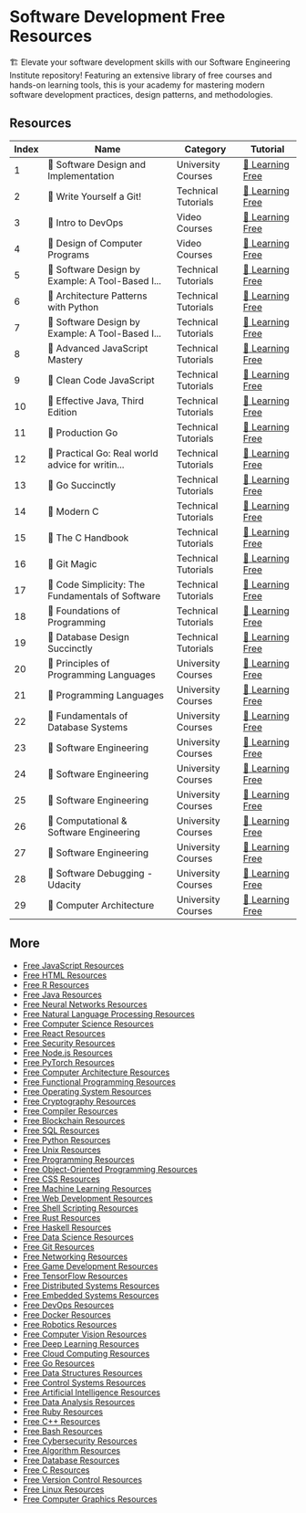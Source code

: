 # Software Development Free Resources

🏗️ Elevate your software development skills with our Software Engineering Institute repository! Featuring an extensive library of free courses and hands-on learning tools, this is your academy for mastering modern software development practices, design patterns, and methodologies.

## Resources

|   Index | Name                                            | Category            | Tutorial                                                                                                                       |
|---------|-------------------------------------------------|---------------------|--------------------------------------------------------------------------------------------------------------------------------|
|       1 | 📖 Software Design and Implementation            | University Courses  | [🔗 Learning Free](https://getvm.io/tutorials/cse-331-software-design-and-implementation-university-of-washington)              |
|       2 | 📖 Write Yourself a Git!                         | Technical Tutorials | [🔗 Learning Free](https://getvm.io/tutorials/write-yourself-a-git)                                                             |
|       3 | 📖 Intro to DevOps                               | Video Courses       | [🔗 Learning Free](https://getvm.io/tutorials/intro-to-devops)                                                                  |
|       4 | 📖 Design of Computer Programs                   | Video Courses       | [🔗 Learning Free](https://getvm.io/tutorials/design-of-computer-programs)                                                      |
|       5 | 📖 Software Design by Example: A Tool-Based I... | Technical Tutorials | [🔗 Learning Free](https://getvm.io/tutorials/software-design-by-example-a-tool-based-introduction-with-python)                 |
|       6 | 📖 Architecture Patterns with Python             | Technical Tutorials | [🔗 Learning Free](https://getvm.io/tutorials/architecture-patterns-with-python)                                                |
|       7 | 📖 Software Design by Example: A Tool-Based I... | Technical Tutorials | [🔗 Learning Free](https://getvm.io/tutorials/software-design-by-example-a-tool-based-introduction-with-javascript)             |
|       8 | 📖 Advanced JavaScript Mastery                   | Technical Tutorials | [🔗 Learning Free](https://getvm.io/tutorials/javascript-spessore)                                                              |
|       9 | 📖 Clean Code JavaScript                         | Technical Tutorials | [🔗 Learning Free](https://getvm.io/tutorials/clean-code-javascript)                                                            |
|      10 | 📖 Effective Java, Third Edition                 | Technical Tutorials | [🔗 Learning Free](https://getvm.io/tutorials/effective-java-third-edition)                                                     |
|      11 | 📖 Production Go                                 | Technical Tutorials | [🔗 Learning Free](https://getvm.io/tutorials/production-go)                                                                    |
|      12 | 📖 Practical Go: Real world advice for writin... | Technical Tutorials | [🔗 Learning Free](https://getvm.io/tutorials/practical-go-real-world-advice-for-writing-maintainable-go-programs)              |
|      13 | 📖 Go Succinctly                                 | Technical Tutorials | [🔗 Learning Free](https://getvm.io/tutorials/go-succinctly)                                                                    |
|      14 | 📖 Modern C                                      | Technical Tutorials | [🔗 Learning Free](https://getvm.io/tutorials/modern-c)                                                                         |
|      15 | 📖 The C Handbook                                | Technical Tutorials | [🔗 Learning Free](https://getvm.io/tutorials/c-handbook)                                                                       |
|      16 | 📖 Git Magic                                     | Technical Tutorials | [🔗 Learning Free](https://getvm.io/tutorials/git-magic)                                                                        |
|      17 | 📖 Code Simplicity: The Fundamentals of Software | Technical Tutorials | [🔗 Learning Free](https://getvm.io/tutorials/code-simplicity-the-fundamentals-of-software)                                     |
|      18 | 📖 Foundations of Programming                    | Technical Tutorials | [🔗 Learning Free](https://getvm.io/tutorials/foundations-of-programming)                                                       |
|      19 | 📖 Database Design Succinctly                    | Technical Tutorials | [🔗 Learning Free](https://getvm.io/tutorials/database-design-succinctly)                                                       |
|      20 | 📖 Principles of Programming Languages           | University Courses  | [🔗 Learning Free](https://getvm.io/tutorials/principles-of-programming-languages-iit-delhi)                                    |
|      21 | 📖 Programming Languages                         | University Courses  | [🔗 Learning Free](https://getvm.io/tutorials/csep-505-programming-languages-winter-2015-university-of-washington)              |
|      22 | 📖 Fundamentals of Database Systems              | University Courses  | [🔗 Learning Free](https://getvm.io/tutorials/fundamentals-of-database-systems-iit-kanpur)                                      |
|      23 | 📖 Software Engineering                          | University Courses  | [🔗 Learning Free](https://getvm.io/tutorials/software-engineering-bauhaus-uni-weimar)                                          |
|      24 | 📖 Software Engineering                          | University Courses  | [🔗 Learning Free](https://getvm.io/tutorials/cs-5150-software-engineering-fall-2014-cornell-university)                        |
|      25 | 📖 Software Engineering                          | University Courses  | [🔗 Learning Free](https://getvm.io/tutorials/software-engineering-iit-bombay)                                                  |
|      26 | 📖 Computational & Software Engineering          | University Courses  | [🔗 Learning Free](https://getvm.io/tutorials/cornell-ece-4960-computational-and-software-engineering-spring-2017-by-edwin-kan) |
|      27 | 📖 Software Engineering                          | University Courses  | [🔗 Learning Free](https://getvm.io/tutorials/computer-science-169-software-engineering-spring-2015-ucberkeley)                 |
|      28 | 📖 Software Debugging - Udacity                  | University Courses  | [🔗 Learning Free](https://getvm.io/tutorials/software-debugging-udacity-course-cs259-2015)                                     |
|      29 | 📖 Computer Architecture                         | University Courses  | [🔗 Learning Free](https://getvm.io/tutorials/computer-architecture-iit-kanpur)                                                 |

## More

- [Free JavaScript Resources](https://github.com/getvmio/free-javascript-resources)
- [Free HTML Resources](https://github.com/getvmio/free-html-resources)
- [Free R Resources](https://github.com/getvmio/free-r-resources)
- [Free Java Resources](https://github.com/getvmio/free-java-resources)
- [Free Neural Networks Resources](https://github.com/getvmio/free-neural-networks-resources)
- [Free Natural Language Processing Resources](https://github.com/getvmio/free-natural-language-processing-resources)
- [Free Computer Science Resources](https://github.com/getvmio/free-computer-science-resources)
- [Free React Resources](https://github.com/getvmio/free-react-resources)
- [Free Security Resources](https://github.com/getvmio/free-security-resources)
- [Free Node.js Resources](https://github.com/getvmio/free-node-js-resources)
- [Free PyTorch Resources](https://github.com/getvmio/free-pytorch-resources)
- [Free Computer Architecture Resources](https://github.com/getvmio/free-computer-architecture-resources)
- [Free Functional Programming Resources](https://github.com/getvmio/free-functional-programming-resources)
- [Free Operating System Resources](https://github.com/getvmio/free-operating-system-resources)
- [Free Cryptography Resources](https://github.com/getvmio/free-cryptography-resources)
- [Free Compiler Resources](https://github.com/getvmio/free-compiler-resources)
- [Free Blockchain Resources](https://github.com/getvmio/free-blockchain-resources)
- [Free SQL Resources](https://github.com/getvmio/free-sql-resources)
- [Free Python Resources](https://github.com/getvmio/free-python-resources)
- [Free Unix Resources](https://github.com/getvmio/free-unix-resources)
- [Free Programming Resources](https://github.com/getvmio/free-programming-resources)
- [Free Object-Oriented Programming Resources](https://github.com/getvmio/free-object-oriented-programming-resources)
- [Free CSS Resources](https://github.com/getvmio/free-css-resources)
- [Free Machine Learning Resources](https://github.com/getvmio/free-machine-learning-resources)
- [Free Web Development Resources](https://github.com/getvmio/free-web-development-resources)
- [Free Shell Scripting Resources](https://github.com/getvmio/free-shell-scripting-resources)
- [Free Rust Resources](https://github.com/getvmio/free-rust-resources)
- [Free Haskell Resources](https://github.com/getvmio/free-haskell-resources)
- [Free Data Science Resources](https://github.com/getvmio/free-data-science-resources)
- [Free Git Resources](https://github.com/getvmio/free-git-resources)
- [Free Networking Resources](https://github.com/getvmio/free-networking-resources)
- [Free Game Development Resources](https://github.com/getvmio/free-game-development-resources)
- [Free TensorFlow Resources](https://github.com/getvmio/free-tensorflow-resources)
- [Free Distributed Systems Resources](https://github.com/getvmio/free-distributed-systems-resources)
- [Free Embedded Systems Resources](https://github.com/getvmio/free-embedded-systems-resources)
- [Free DevOps Resources](https://github.com/getvmio/free-devops-resources)
- [Free Docker Resources](https://github.com/getvmio/free-docker-resources)
- [Free Robotics Resources](https://github.com/getvmio/free-robotics-resources)
- [Free Computer Vision Resources](https://github.com/getvmio/free-computer-vision-resources)
- [Free Deep Learning Resources](https://github.com/getvmio/free-deep-learning-resources)
- [Free Cloud Computing Resources](https://github.com/getvmio/free-cloud-computing-resources)
- [Free Go Resources](https://github.com/getvmio/free-go-resources)
- [Free Data Structures Resources](https://github.com/getvmio/free-data-structures-resources)
- [Free Control Systems Resources](https://github.com/getvmio/free-control-systems-resources)
- [Free Artificial Intelligence Resources](https://github.com/getvmio/free-artificial-intelligence-resources)
- [Free Data Analysis Resources](https://github.com/getvmio/free-data-analysis-resources)
- [Free Ruby Resources](https://github.com/getvmio/free-ruby-resources)
- [Free C++ Resources](https://github.com/getvmio/free-cpp-resources)
- [Free Bash Resources](https://github.com/getvmio/free-bash-resources)
- [Free Cybersecurity Resources](https://github.com/getvmio/free-cybersecurity-resources)
- [Free Algorithm Resources](https://github.com/getvmio/free-algorithm-resources)
- [Free Database Resources](https://github.com/getvmio/free-database-resources)
- [Free C Resources](https://github.com/getvmio/free-c-resources)
- [Free Version Control Resources](https://github.com/getvmio/free-version-control-resources)
- [Free Linux Resources](https://github.com/getvmio/free-linux-resources)
- [Free Computer Graphics Resources](https://github.com/getvmio/free-computer-graphics-resources)

